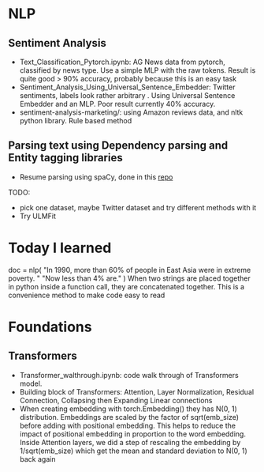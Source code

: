 # NLP 

## Sentiment Analysis
- Text_Classification_Pytorch.ipynb: AG News data from pytorch, classified by news type. Use a simple MLP with the raw tokens. Result is quite good > 90% accuracy, probably because this is an easy task
- Sentiment_Analysis_Using_Universal_Sentence_Embedder: Twitter sentiments, labels look rather arbitrary . Using Universal Sentence Embedder and an MLP. Poor result currently 40% accuracy.
- sentiment-analysis-marketing/: using Amazon reviews data, and nltk python library. Rule based method

## Parsing text using Dependency parsing and Entity tagging libraries
- Resume parsing using spaCy, done in this [repo](https://github.com/hangjoni/resume-parsing)

TODO:
- pick one dataset, maybe Twitter dataset and try different methods with it
- Try ULMFit


# Today I learned
doc = nlp(
    "In 1990, more than 60% of people in East Asia were in extreme poverty. "
    "Now less than 4% are."
)
When two strings are placed together in python inside a function call, they are concatenated together. This is a convenience method to make code easy to read

# Foundations

## Transformers
- Transformer_walthrough.ipynb: code walk through of Transformers model. 
- Building block of Transformers: Attention, Layer Normalization, Residual Connection, Collapsing then Expanding Linear connections
- When creating embedding with torch.Embedding() they has N(0, 1) distribution. Embeddings are scaled by the factor of sqrt(emb_size) before adding with positional embedding. This helps to reduce the impact of positional embedding in proportion to the word embedding. Inside Attention layers, we did a step of rescaling the embedding by 1/sqrt(emb_size) which get the mean and standard deviation to N(0, 1) back again